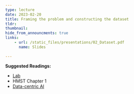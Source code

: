 ```yaml
---
type: lecture
date: 2023-02-20
title: Framing the problem and constructing the dataset
tldr: 
thumbnail: 
hide_from_announcments: true
links: 
    - url: /static_files/presentations/02_Dataset.pdf
      name: Slides
      
---
```

**Suggested Readings:**
- [Lab](https://github.com/phonchi/nsysu-math608/blob/master/static_files/presentations/02_Dataset.ipynb)
- HMST Chapter 1
- [Data-centric AI](https://github.com/HazyResearch/data-centric-ai)
